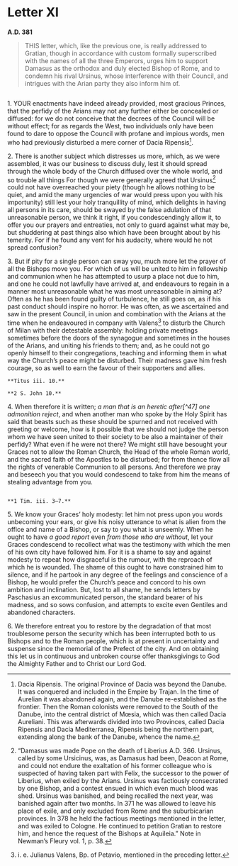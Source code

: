 # Letter XI
**A.D. 381**

> THIS letter, which, like the previous one, is really
> addressed to Gratian, though in accordance with custom formally
> superscribed with the names of all the three Emperors, urges him
> to support Damasus as the orthodox and duly elected Bishop of
> Rome, and to condemn his rival Ursinus, whose interference with
> their Council, and intrigues with the Arian party they also
> inform him of.

```{centered} TO THE MOST GRACIOUS EMPERORS AND CHRISTIAN PRINCES, THE MOST GLORIOUS AND MOST BLESSED, GRATIAN, VALENTINIAN, AND THEODOSIUS, THE COUNCIL WHICH IS ASSEMBLED AT AQUILEIA
```

1\. YOUR enactments have indeed already provided, most gracious Princes,
that the perfidy of the Arians may not any further either be concealed
or diffused: for we do not conceive that the decrees of the Council
will be without effect; for as regards the West, two individuals
only have been found to dare to oppose the Council with profane and
impious words, men who had previously disturbed a mere corner of Dacia
Ripensis[^44].

2\. There is another subject which distresses us more, which, as we
were assembled, it was our business to discuss duly, lest it should
spread through the whole body of the Church diffused over the whole
world, and so trouble all things For though we were generally agreed
that Ursinus[^45] could not have overreached your piety (though he
allows nothing to be quiet, and amid the many urgencies of war would
press upon you with his importunity) still lest your holy tranquillity
of mind, which delights in having all persons in its care, should be
swayed by the false adulation of that unreasonable person, we think it
right, if you condescendingly allow it, to offer you our prayers and
entreaties, not only to guard against what may be, but shuddering at
past things also which have been brought about by his temerity. For if
he found any vent for his audacity, where would he not spread confusion?

3\. But if pity for a single person can sway you, much more let the
prayer of all the Bishops move you. For which of us will be united
to him in fellowship and communion when he has attempted to usurp a
place not due to him, and one he could not lawfully have arrived at,
and endeavours to regain in a manner most unreasonable what he was
most unreasonable in aiming at? Often as he has been found guilty of
turbulence, he still goes on, as if his past conduct should inspire
no horror. He was often, as we ascertained and saw in the present
Council, in union and combination with the Arians at the time when he
endeavoured in company with Valens[^46] to disturb the Church of Milan
with their detestable assembly: holding private meetings sometimes
before the doors of the synagogue and sometimes in the houses of the
Arians, and uniting his friends to them; and, as he could not go openly
himself to their congregations, teaching and informing them in what
way the Church’s peace might be disturbed. Their madness gave him fresh
courage, so as well to earn the favour of their supporters and allies.

```{margin}
**Titus iii. 10.**

**2 S. John 10.**
```

4\. When therefore it is written; _a man that is an heretic after[^47]
one admonition reject_, and when another man who spoke by the Holy
Spirit has said that beasts such as these should be spurned and not
received with greeting or welcome, how is it possible that we should
not judge the person whom we have seen united to their society to be
also a maintainer of their perfidy? What even if he were not there? We
might still have besought your Graces not to allow the Roman Church,
the Head of the whole Roman world, and the sacred faith of the Apostles
to be disturbed; for from thence flow all the rights of venerable
Communion to all persons. And therefore we pray and beseech you that
you would condescend to take from him the means of stealing advantage
from you.

```{margin}

**1 Tim. iii. 3–7.**
```

5\. We know your Graces’ holy modesty: let him not press upon you words
unbecoming your ears, or give his noisy utterance to what is alien from
the office and name of a Bishop, or say to you what is unseemly. When
he ought to have _a good report_ even _from those who are without_,
let your Graces condescend to recollect what was the testimony with
which the men of his own city have followed him. For it is a shame to
say and against modesty to repeat how disgraceful is the rumour, with
the reproach of which he is wounded. The shame of this ought to have
constrained him to silence, and if he partook in any degree of the
feelings and conscience of a Bishop, he would prefer the Church’s peace
and concord to his own ambition and inclination. But, lost to all shame,
he sends letters by Paschasius an excommunicated person, the standard
bearer of his madness, and so sows confusion, and attempts to excite
even Gentiles and abandoned characters.

6\. We therefore entreat you to restore by the degradation of that most
troublesome person the security which has been interrupted both to us
Bishops and to the Roman people, which is at present in uncertainty
and suspense since the memorial of the Prefect of the city. And
on obtaining this let us in continuous and unbroken course offer
thanksgivings to God the Almighty Father and to Christ our Lord God.

[^44]: Dacia Ripensis. The original Province of Dacia was beyond
    the Danube. It was conquered and included in the Empire
    by Trajan. In the time of Aurelian it was abandoned again,
    and the Danube re-established as the frontier. Then the
    Roman colonists were removed to the South of the Danube,
    into the central district of Mœsia, which was then called
    Dacia Aureliani. This was afterwards divided into two
    Provinces, called Dacia Ripensis and Dacia Mediterranea,
    Ripensis being the northern part, extending along the bank
    of the Danube, whence the name.

[^45]: “Damasus was made Pope on the death of Liberius A.D. 366.
    Ursinus, called by some Ursicinus, was, as Damasus had
    been, Deacon at Rome, and could not endure the exaltation
    of his former colleague who is suspected of having taken
    part with Felix, the successor to the power of Liberius,
    when exiled by the Arians. Ursinus was factiously
    consecrated by one Bishop, and a contest ensued in which
    even much blood was shed. Ursinus was banished, and
    being recalled the next year, was banished again after
    two months. In 371 he was allowed to leave his place of
    exile, and only excluded from Rome and the suburbicarian
    provinces. In 378 he held the factious meetings mentioned
    in the letter, and was exiled to Cologne. He continued to
    petition Gratian to restore him, and hence the request of
    the Bishops at Aquileia.” Note in Newman’s Fleury vol. 1,
    p. 38.

[^46]: i. e. Julianus Valens, Bp. of Petavio, mentioned in the
    preceding letter.
